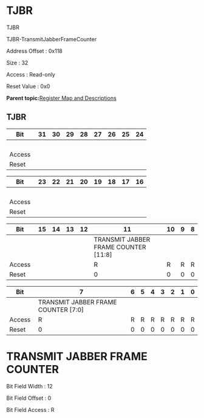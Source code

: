 # TJBR

TJBR

TJBR-TransmitJabberFrameCounter

Address Offset : 0x118

Size : 32

Access : Read-only

Reset Value : 0x0

**Parent topic:**[Register Map and Descriptions](GUID-521EA668-4C02-4A74-927B-B4C8D92B9489.md)

## TJBR

|Bit |31|30|29|28|27|26|25|24|
|----|---|---|---|---|---|---|---|---|
| | | | | | | | | |
|Access | | | | | | | | |
|Reset | | | | | | | | |

|Bit |23|22|21|20|19|18|17|16|
|----|---|---|---|---|---|---|---|---|
| | | | | | | | | |
|Access | | | | | | | | |
|Reset | | | | | | | | |

|Bit |15|14|13|12|11|10|9|8|
|----|---|---|---|---|---|---|---|---|
| | | | | |TRANSMIT JABBER FRAME COUNTER \[11:8\]|
|Access | | | | |R|R|R|R|
|Reset | | | | |0|0|0|0|

|Bit |7|6|5|4|3|2|1|0|
|----|---|---|---|---|---|---|---|---|
| |TRANSMIT JABBER FRAME COUNTER \[7:0\]|
|Access |R|R|R|R|R|R|R|R|
|Reset |0|0|0|0|0|0|0|0|

# TRANSMIT JABBER FRAME COUNTER

Bit Field Width : 12

Bit Field Offset : 0

Bit Field Access : R

